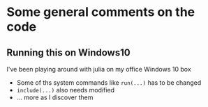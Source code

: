 # Some general comments on the code 

## Running this on Windows10 

I've been playing around with julia on my office Windows 10 box 
+ Some of ths system commands like `run(...)` has to be changed 
+ `include(...)` also needs modified 
+ ... more as I discover them 
